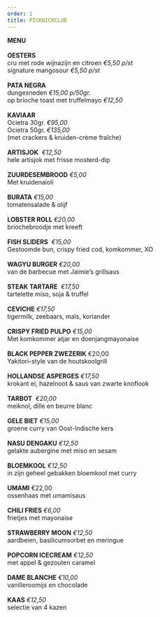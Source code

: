 ```yaml
---
order: 1
title: PICKNICKCLUB
---
```

**MENU** \
\
**OESTERS**\
cru met rode wijnazijn en citroen *€5,50 p/s*t\
signature mangosour *€5,50 p/st*\
\
**PATA NEGRA**\
dungesneden *€15,00 p/50gr.*\
op brioche toast met truffelmayo *€12,50*\
\
**KAVIAAR**\
Ocietra 30gr. *€95,00*\
Ocietra 50gr. *€135,00*\
(met crackers & kruiden-crème fraîche)\
\
**ARTISJOK**  *€12,50*\
hele artisjok met frisse mosterd-dip\
\
**ZUURDESEMBROOD** *€5,00*\
Met kruidenaïoli\
\
**BURATA** *€15,00*\
tomatensalade & olijf           \
\
**LOBSTER ROLL** *€20,00*\
briochebroodje met kreeft\
\
**FISH SLIDERS**  *€15,00*\
Gestoomde bun, crispy fried cod, komkommer, XO\
\
**WAGYU BURGER** *€20,00*\
van de barbecue met Jaimie’s grillsaus\
\
**STEAK TARTARE**  *€17,50*\
tartelette miso, soja & truffel\
\
**CEVICHE** *€17,50*\
tigermilk, zeebaars, maïs, koriander\
\
**CRISPY FRIED PULPO** *€15,00*\
Met komkommer atjar en doenjangmayonaise\
\
**BLACK PEPPER ZWEZERIK** €20,00\
Yakitori-style van de houtskoolgrill\
\
**HOLLANDSE ASPERGES** *€17,50*\
krokant ei, hazelnoot & saus van zwarte knoflook\
\
**TARBOT**  *€20,00*\
meiknol, dille en beurre blanc  \
\
**GELE BIET** *€15,00*\
groene curry van Oost-Indische kers\
\
**NASU DENGAKU** *€12,50*\
gelakte aubergine met miso en sesam\
\
**BLOEMKOOL** *€12,50*\
in zijn geheel gebakken bloemkool met curry\
\
**UMAMI** €22,00\
ossenhaas met umamisaus \
\
**CHILI FRIES** *€6,00*\
frietjes met mayonaise\
\
**STRAWBERRY MOON** *€12,50*\
aardbeien, basilicumsorbet en meringue\
\
**POPCORN ICECREAM** *€12,50*\
met appel & gezouten caramel\
\
**DAME BLANCHE** *€10,00*\
vanilleroomijs en chocolade\
\
**KAAS** *€12,50*\
selectie van 4 kazen